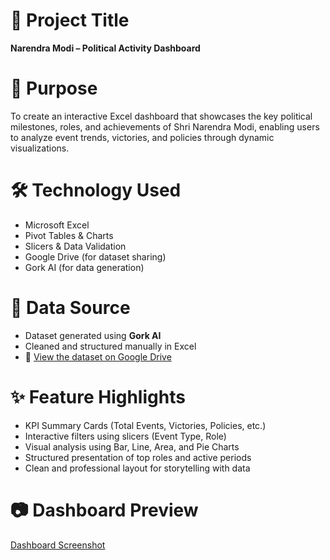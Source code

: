 # 📌 Project Title  
**Narendra Modi – Political Activity Dashboard**

# 🎯 Purpose  
To create an interactive Excel dashboard that showcases the key political milestones, roles, and achievements of Shri Narendra Modi, enabling users to analyze event trends, victories, and policies through dynamic visualizations.

# 🛠️ Technology Used  
- Microsoft Excel  
- Pivot Tables & Charts  
- Slicers & Data Validation  
- Google Drive (for dataset sharing)  
- Gork AI (for data generation)

# 📁 Data Source  
- Dataset generated using **Gork AI**  
- Cleaned and structured manually in Excel  
- 🔗 [View the dataset on Google Drive](https://drive.google.com/file/d/1myKqq5CS2E_27MMPIHm6PSGMOGZbiLAP/view?usp=sharing)

# ✨ Feature Highlights  
- KPI Summary Cards (Total Events, Victories, Policies, etc.)  
- Interactive filters using slicers (Event Type, Role)  
- Visual analysis using Bar, Line, Area, and Pie Charts  
- Structured presentation of top roles and active periods  
- Clean and professional layout for storytelling with data

# 📷 Dashboard Preview

[Dashboard Screenshot](dashboard.png)


